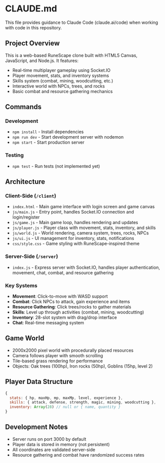 # CLAUDE.md

This file provides guidance to Claude Code (claude.ai/code) when working with code in this repository.

## Project Overview

This is a web-based RuneScape clone built with HTML5 Canvas, JavaScript, and Node.js. It features:
- Real-time multiplayer gameplay using Socket.IO
- Player movement, stats, and inventory systems
- Skills system (combat, mining, woodcutting, etc.)
- Interactive world with NPCs, trees, and rocks
- Basic combat and resource gathering mechanics

## Commands

### Development
- `npm install` - Install dependencies
- `npm run dev` - Start development server with nodemon
- `npm start` - Start production server

### Testing
- `npm test` - Run tests (not implemented yet)

## Architecture

### Client-Side (`/client`)
- `index.html` - Main game interface with login screen and game canvas
- `js/main.js` - Entry point, handles Socket.IO connection and login/register
- `js/game.js` - Main game loop, handles rendering and updates
- `js/player.js` - Player class with movement, stats, inventory, and skills
- `js/world.js` - World rendering, camera system, trees, rocks, NPCs
- `js/ui.js` - UI management for inventory, stats, notifications
- `css/style.css` - Game styling with RuneScape-inspired theme

### Server-Side (`/server`)
- `index.js` - Express server with Socket.IO, handles player authentication, movement, chat, combat, and resource gathering

### Key Systems
- **Movement**: Click-to-move with WASD support
- **Combat**: Click NPCs to attack, gain experience and items
- **Resource Gathering**: Click trees/rocks to gather materials
- **Skills**: Level up through activities (combat, mining, woodcutting)
- **Inventory**: 28-slot system with drag/drop interface
- **Chat**: Real-time messaging system

## Game World
- 2000x2000 pixel world with procedurally placed resources
- Camera follows player with smooth scrolling
- Tile-based grass rendering for performance
- Objects: Oak trees (100hp), Iron rocks (50hp), Goblins (15hp, level 2)

## Player Data Structure
```javascript
{
  stats: { hp, maxHp, mp, maxMp, level, experience },
  skills: { attack, defense, strength, magic, mining, woodcutting },
  inventory: Array(28) // null or { name, quantity }
}
```

## Development Notes
- Server runs on port 3000 by default
- Player data is stored in memory (not persistent)
- All coordinates are validated server-side
- Resource gathering and combat have randomized success rates